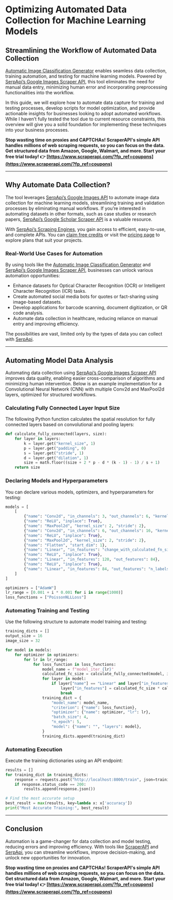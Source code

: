 
# Optimizing Automated Data Collection for Machine Learning Models

## Streamlining the Workflow of Automated Data Collection

[Automatic Image Classification Generator](https://github.com/serpapi/automatic-images-classifier-generator) enables seamless data collection, training automation, and testing for machine learning models. Powered by [SerpApi’s Google Images Scraper API](https://serpapi.com/images-results), this tool eliminates the need for manual data entry, minimizing human error and incorporating preprocessing functionalities into the workflow.

In this guide, we will explore how to automate data capture for training and testing processes, develop scripts for model optimization, and provide actionable insights for businesses looking to adopt automated workflows. While I haven’t fully tested the tool due to current resource constraints, this overview will give you a solid foundation for implementing these techniques into your business processes.

**Stop wasting time on proxies and CAPTCHAs! ScraperAPI's simple API handles millions of web scraping requests, so you can focus on the data. Get structured data from Amazon, Google, Walmart, and more. Start your free trial today! 👉 [https://www.scraperapi.com/?fp_ref=coupons](https://www.scraperapi.com/?fp_ref=coupons)**

---

## Why Automate Data Collection?

The tool leverages [SerpApi’s Google Images API](https://serpapi.com/images-results) to automate image data collection for machine learning models, streamlining training and validation processes by eliminating manual workflows. If you’re interested in automating datasets in other formats, such as case studies or research papers, [SerpApi’s Google Scholar Scraper API](https://serpapi.com/google-scholar-api) is a valuable resource.

With [SerpApi’s Scraping Engines](https://serpapi.com/status), you gain access to efficient, easy-to-use, and complete APIs. You can [claim free credits](https://serpapi.com/users/sign_up) or visit the [pricing page](https://serpapi.com/pricing) to explore plans that suit your projects.

### Real-World Use Cases for Automation

By using tools like the [Automatic Image Classification Generator](https://github.com/serpapi/automatic-images-classifier-generator) and [SerpApi’s Google Images Scraper API](https://serpapi.com/images-results), businesses can unlock various automation opportunities:

- Enhance datasets for Optical Character Recognition (OCR) or Intelligent Character Recognition (ICR) tasks.
- Create automated social media bots for quotes or fact-sharing using image-based datasets.
- Develop applications for barcode scanning, document digitization, or QR code analysis.
- Automate data collection in healthcare, reducing reliance on manual entry and improving efficiency.

The possibilities are vast, limited only by the types of data you can collect with [SerpApi](https://serpapi.com/).

---

## Automating Model Data Analysis

Automating data collection using [SerpApi’s Google Images Scraper API](https://serpapi.com/images-results) improves data quality, enabling easier cross-comparison of algorithms and minimizing human intervention. Below is an example implementation for a Convolutional Neural Network (CNN) with multiple Conv2d and MaxPool2d layers, optimized for structured workflows.

### Calculating Fully Connected Layer Input Size

The following Python function calculates the spatial resolution for fully connected layers based on convolutional and pooling layers:

```python
def calculate_fully_connected(layers, size):
    for layer in layers:
        k = layer.get("kernel_size", 1)
        p = layer.get("padding", 0)
        s = layer.get("stride", 1)
        d = layer.get("dilation", 1)
        size = math.floor((size + 2 * p - d * (k - 1) - 1) / s + 1)
    return size
```

### Declaring Models and Hyperparameters

You can declare various models, optimizers, and hyperparameters for testing:

```python
models = [
    [
        {"name": "Conv2d", "in_channels": 3, "out_channels": 6, "kernel_size": 5},
        {"name": "ReLU", "inplace": True},
        {"name": "MaxPool2d", "kernel_size": 2, "stride": 2},
        {"name": "Conv2d", "in_channels": 6, "out_channels": 16, "kernel_size": 5},
        {"name": "ReLU", "inplace": True},
        {"name": "MaxPool2d", "kernel_size": 2, "stride": 2},
        {"name": "Flatten", "start_dim": 1},
        {"name": "Linear", "in_features": "change_with_calculated_fn_size", "out_features": 120},
        {"name": "ReLU", "inplace": True},
        {"name": "Linear", "in_features": 120, "out_features": 84},
        {"name": "ReLU", "inplace": True},
        {"name": "Linear", "in_features": 84, "out_features": "n_labels"}
    ]
]

optimizers = ["AdamW"]
lr_range = [0.001 + i * 0.001 for i in range(1000)]
loss_functions = ["PoissonNLLLoss"]
```

### Automating Training and Testing

Use the following structure to automate model training and testing:

```python
training_dicts = []
output_size = 16
image_size = 32

for model in models:
    for optimizer in optimizers:
        for lr in lr_range:
            for loss_function in loss_functions:
                model_name = f"model_iter_{lr}"
                calculated_fc_size = calculate_fully_connected(model, image_size)
                for layer in model:
                    if layer["name"] == "Linear" and layer["in_features"] == "change_with_calculated_fn_size":
                        layer["in_features"] = calculated_fc_size * calculated_fc_size * output_size
                        break
                training_dict = {
                    "model_name": model_name,
                    "criterion": {"name": loss_function},
                    "optimizer": {"name": optimizer, "lr": lr},
                    "batch_size": 4,
                    "n_epoch": 5,
                    "model": {"name": "", "layers": model},
                }
                training_dicts.append(training_dict)
```

### Automating Execution

Execute the training dictionaries using an API endpoint:

```python
results = []
for training_dict in training_dicts:
    response = requests.post("http://localhost:8000/train", json=training_dict)
    if response.status_code == 200:
        results.append(response.json())

# Find the most accurate setup
best_result = max(results, key=lambda x: x['accuracy'])
print("Most Accurate Training:", best_result)
```

---

## Conclusion

Automation is a game-changer for data collection and model testing, reducing errors and improving efficiency. With tools like [ScraperAPI](https://www.scraperapi.com/?fp_ref=coupons) and [SerpApi](https://serpapi.com/), you can streamline workflows, improve decision-making, and unlock new opportunities for innovation.

**Stop wasting time on proxies and CAPTCHAs! ScraperAPI's simple API handles millions of web scraping requests, so you can focus on the data. Get structured data from Amazon, Google, Walmart, and more. Start your free trial today! 👉 [https://www.scraperapi.com/?fp_ref=coupons](https://www.scraperapi.com/?fp_ref=coupons)**
